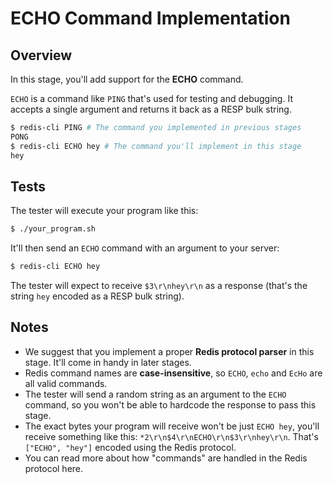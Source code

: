 # ECHO Command Implementation

## Overview

In this stage, you'll add support for the **ECHO** command.

`ECHO` is a command like `PING` that's used for testing and debugging. It accepts a single argument and returns it back as a RESP bulk string.

```bash
$ redis-cli PING # The command you implemented in previous stages
PONG
$ redis-cli ECHO hey # The command you'll implement in this stage
hey
```

## Tests

The tester will execute your program like this:

```bash
$ ./your_program.sh
```

It'll then send an `ECHO` command with an argument to your server:

```bash
$ redis-cli ECHO hey
```

The tester will expect to receive `$3\r\nhey\r\n` as a response (that's the string `hey` encoded as a RESP bulk string).

## Notes

- We suggest that you implement a proper **Redis protocol parser** in this stage. It'll come in handy in later stages.
- Redis command names are **case-insensitive**, so `ECHO`, `echo` and `EcHo` are all valid commands.
- The tester will send a random string as an argument to the `ECHO` command, so you won't be able to hardcode the response to pass this stage.
- The exact bytes your program will receive won't be just `ECHO hey`, you'll receive something like this: `*2\r\n$4\r\nECHO\r\n$3\r\nhey\r\n`. That's `["ECHO", "hey"]` encoded using the Redis protocol.
- You can read more about how "commands" are handled in the Redis protocol here.